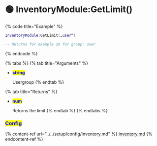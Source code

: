 # 🟢 InventoryModule:GetLimit()

{% code title="Example" %}
```lua
InventoryModule:GetLimit(„user“)

-- Returns for example 20 for group: user
```
{% endcode %}

{% tabs %}
{% tab title="Arguments" %}
*   <mark style="color:blue;">**string**</mark>

    Usergroup
{% endtab %}

{% tab title="Returns" %}
*   <mark style="color:blue;">**num**</mark>

    Returns the limit
{% endtab %}
{% endtabs %}

### <mark style="color:blue;">Config</mark>

{% content-ref url="../../setup/config/inventory.md" %}
[inventory.md](../../setup/config/inventory.md)
{% endcontent-ref %}
